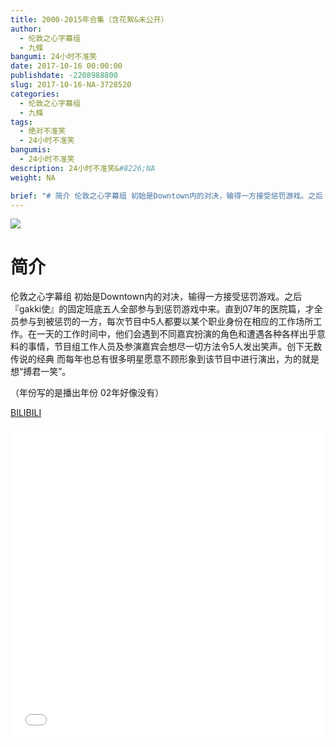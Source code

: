 ```yaml
---
title: 2000-2015年合集（含花絮&未公开）
author: 
  - 伦敦之心字幕组
  - 九條
bangumi: 24小时不准笑
date: 2017-10-16 00:00:00
publishdate: -2208988800
slug: 2017-10-16-NA-3728520
categories: 
  - 伦敦之心字幕组
  - 九條
tags: 
  - 绝对不准笑
  - 24小时不准笑
bangumis: 
  - 24小时不准笑
description: 24小时不准笑&#8226;NA
weight: NA

brief: "# 简介 伦敦之心字幕组 初始是Downtown内的对决，输得一方接受惩罚游戏。之后『gakki使』的固定班底五人全部参与到惩罚游戏中来。直到07年的医院篇，才全员参与到被惩罚的一方，每次节目中5人都要以某个职业身份在相应的工作场所工作。在一天的工作时间中，他们会遇到不同嘉宾扮演的角色和遭遇各种各样出乎意料的事情，节目组工作人员及参演嘉宾会想尽一切方法令5人发出笑声。创下无数传说的经典 而每年也总有很多明星愿意不顾形象到该节目中进行演出，为的就是想“搏君一笑”。 （年份写的是播出年份 02年好像没有）"
---
```


![](https://i.imgur.com/qPZzxKz.jpg)

# 简介  
伦敦之心字幕组 初始是Downtown内的对决，输得一方接受惩罚游戏。之后『gakki使』的固定班底五人全部参与到惩罚游戏中来。直到07年的医院篇，才全员参与到被惩罚的一方，每次节目中5人都要以某个职业身份在相应的工作场所工作。在一天的工作时间中，他们会遇到不同嘉宾扮演的角色和遭遇各种各样出乎意料的事情，节目组工作人员及参演嘉宾会想尽一切方法令5人发出笑声。创下无数传说的经典 而每年也总有很多明星愿意不顾形象到该节目中进行演出，为的就是想“搏君一笑”。


（年份写的是播出年份 02年好像没有） 

  [BILIBILI](https://www.bilibili.com/video/av3728520/)


<div class="vcontainer">  <iframe class='video' src="//www.bilibili.com/blackboard/player.html?aid=3728520" width="100%" height="500" frameborder="0" allowfullscreen="allowfullscreen"></iframe></div>
